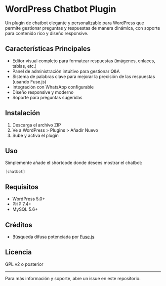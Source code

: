 # WordPress Chatbot Plugin

Un plugin de chatbot elegante y personalizable para WordPress que permite gestionar preguntas y respuestas de manera dinámica, con soporte para contenido rico y diseño responsive.

## Características Principales

- Editor visual completo para formatear respuestas (imágenes, enlaces, tablas, etc.)
- Panel de administración intuitivo para gestionar Q&A
- Sistema de palabras clave para mejorar la precisión de las respuestas (usando Fuse.js)
- Integración con WhatsApp configurable
- Diseño responsive y moderno
- Soporte para preguntas sugeridas

## Instalación

1. Descarga el archivo ZIP
2. Ve a WordPress > Plugins > Añadir Nuevo
3. Sube y activa el plugin

## Uso

Simplemente añade el shortcode donde desees mostrar el chatbot:
```
[chatbot]
```

## Requisitos

- WordPress 5.0+
- PHP 7.4+
- MySQL 5.6+

## Créditos

- Búsqueda difusa potenciada por [Fuse.js](https://fusejs.io/)

## Licencia

GPL v2 o posterior

---

Para más información y soporte, abre un issue en este repositorio.

